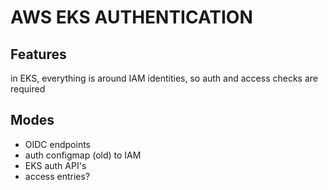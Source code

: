 # AWS EKS AUTHENTICATION

## Features
in EKS, everything is around IAM identities, so auth and access checks are required

## Modes
- OIDC endpoints
- auth configmap (old) to IAM
- EKS auth API's
- access entries?
